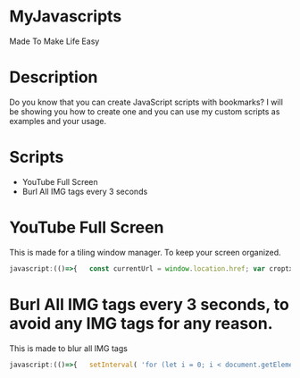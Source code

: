# MyJavascripts
Made To Make Life Easy

# Description
Do you know that you can create JavaScript scripts with bookmarks? I will be showing you how to create one and you can use my custom scripts as examples and your usage.

# Scripts
* YouTube Full Screen
* Burl All IMG tags every 3 seconds

# YouTube Full Screen
This is made for a tiling window manager. To keep your screen organized.
```javascript
javascript:(()=>{   const currentUrl = window.location.href; var croptxt = currentUrl.substring(32, 50); var fullURL = "https://www.youtube.com/embed/" + croptxt; window.open(fullURL,"_self")   ;})();
```

# Burl All IMG tags every 3 seconds, to avoid any IMG tags for any reason.
This is made to blur all IMG tags
```javascript
javascript:(()=>{   setInterval( 'for (let i = 0; i < document.getElementsByTagName("img").length; i++) { document.getElementsByTagName("img")[i].style.filter = "blur(30px)"; }', 1000);   })();
```
